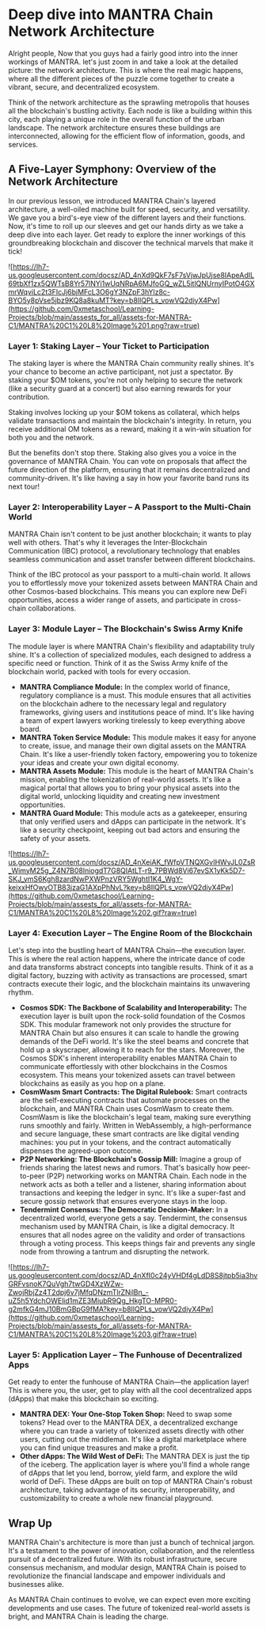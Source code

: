 # Deep dive into MANTRA Chain Network Architecture

Alright people, Now that you guys had a fairly good intro into the inner workings of MANTRA. let's just zoom in and take a look at the detailed picture: the network architecture. This is where the real magic happens, where all the different pieces of the puzzle come together to create a vibrant, secure, and decentralized ecosystem.

Think of the network architecture as the sprawling metropolis that houses all the blockchain's bustling activity. Each node is like a building within this city, each playing a unique role in the overall function of the urban landscape. The network architecture ensures these buildings are interconnected, allowing for the efficient flow of information, goods, and services.

## A Five-Layer Symphony: Overview of the Network Architecture

In our previous lesson, we introduced MANTRA Chain's layered architecture, a well-oiled machine built for speed, security, and versatility. We gave you a bird's-eye view of the different layers and their functions. Now, it's time to roll up our sleeves and get our hands dirty as we take a deep dive into each layer. Get ready to explore the inner workings of this groundbreaking blockchain and discover the technical marvels that make it tick!

![https://lh7-us.googleusercontent.com/docsz/AD_4nXd9QkF7sF7sVjwJpUjse8IApeAdIL69tbXf1zx5QWTsB8Yr57lNYi1wUqNRpA6MJfoGQ_wZL5itlQNUrnyIPotO4GXmrWqviLc2t3FIcJj6bjMFcL3O6gY3NZpF3hYlz8c-BYO5y8pVse5jbz9KQ8a8kuMT?key=b8IlQPLs_vowVQ2diyX4Pw](https://github.com/0xmetaschool/Learning-Projects/blob/main/assests_for_all/assets-for-MANTRA-C1/MANTRA%20C1%20L8%20Image%201.png?raw=true)

### Layer 1: Staking Layer – Your Ticket to Participation

The staking layer is where the MANTRA Chain community really shines. It's your chance to become an active participant, not just a spectator. By staking your $OM tokens, you're not only helping to secure the network (like a security guard at a concert) but also earning rewards for your contribution.

Staking involves locking up your $OM tokens as collateral, which helps validate transactions and maintain the blockchain's integrity. In return, you receive additional OM tokens as a reward, making it a win-win situation for both you and the network.

But the benefits don't stop there. Staking also gives you a voice in the governance of MANTRA Chain. You can vote on proposals that affect the future direction of the platform, ensuring that it remains decentralized and community-driven. It's like having a say in how your favorite band runs its next tour!

### Layer 2: Interoperability Layer – A Passport to the Multi-Chain World

MANTRA Chain isn't content to be just another blockchain; it wants to play well with others. That's why it leverages the Inter-Blockchain Communication (IBC) protocol, a revolutionary technology that enables seamless communication and asset transfer between different blockchains.

Think of the IBC protocol as your passport to a multi-chain world. It allows you to effortlessly move your tokenized assets between MANTRA Chain and other Cosmos-based blockchains. This means you can explore new DeFi opportunities, access a wider range of assets, and participate in cross-chain collaborations.

### Layer 3: Module Layer – The Blockchain's Swiss Army Knife

The module layer is where MANTRA Chain's flexibility and adaptability truly shine. It's a collection of specialized modules, each designed to address a specific need or function. Think of it as the Swiss Army knife of the blockchain world, packed with tools for every occasion.

- **MANTRA Compliance Module:** In the complex world of finance, regulatory compliance is a must. This module ensures that all activities on the blockchain adhere to the necessary legal and regulatory frameworks, giving users and institutions peace of mind. It's like having a team of expert lawyers working tirelessly to keep everything above board.
- **MANTRA Token Service Module:** This module makes it easy for anyone to create, issue, and manage their own digital assets on the MANTRA Chain. It's like a user-friendly token factory, empowering you to tokenize your ideas and create your own digital economy.
- **MANTRA Assets Module:** This module is the heart of MANTRA Chain's mission, enabling the tokenization of real-world assets. It's like a magical portal that allows you to bring your physical assets into the digital world, unlocking liquidity and creating new investment opportunities.
- **MANTRA Guard Module:** This module acts as a gatekeeper, ensuring that only verified users and dApps can participate in the network. It's like a security checkpoint, keeping out bad actors and ensuring the safety of your assets.
    
![https://lh7-us.googleusercontent.com/docsz/AD_4nXeiAK_fWfpVTNQXGvIHWyJL0ZsR_WimyM25g_Z4N7B08lniogdT7G8QIAtLT-r9_7PBWd8Vi67evSX1yKk5D7-SKJ_ymS6Kgh8zardNwPXWPnzVRY5WghtI1K4_WgY-keixxHfOwyOTB83jzaG1AXpPhNvL?key=b8IlQPLs_vowVQ2diyX4Pw](https://github.com/0xmetaschool/Learning-Projects/blob/main/assests_for_all/assets-for-MANTRA-C1/MANTRA%20C1%20L8%20Image%202.gif?raw=true)
    

### Layer 4: Execution Layer – The Engine Room of the Blockchain

Let's step into the bustling heart of MANTRA Chain—the execution layer. This is where the real action happens, where the intricate dance of code and data transforms abstract concepts into tangible results. Think of it as a digital factory, buzzing with activity as transactions are processed, smart contracts execute their logic, and the blockchain maintains its unwavering rhythm.

- **Cosmos SDK: The Backbone of Scalability and Interoperability:** The execution layer is built upon the rock-solid foundation of the Cosmos SDK. This modular framework not only provides the structure for MANTRA Chain but also ensures it can scale to handle the growing demands of the DeFi world. It's like the steel beams and concrete that hold up a skyscraper, allowing it to reach for the stars. Moreover, the Cosmos SDK's inherent interoperability enables MANTRA Chain to communicate effortlessly with other blockchains in the Cosmos ecosystem. This means your tokenized assets can travel between blockchains as easily as you hop on a plane.
- **CosmWasm Smart Contracts: The Digital Rulebook:** Smart contracts are the self-executing contracts that automate processes on the blockchain, and MANTRA Chain uses CosmWasm to create them. CosmWasm is like the blockchain's legal team, making sure everything runs smoothly and fairly. Written in WebAssembly, a high-performance and secure language, these smart contracts are like digital vending machines: you put in your tokens, and the contract automatically dispenses the agreed-upon outcome.
- **P2P Networking: The Blockchain's Gossip Mill:** Imagine a group of friends sharing the latest news and rumors. That's basically how peer-to-peer (P2P) networking works on MANTRA Chain. Each node in the network acts as both a teller and a listener, sharing information about transactions and keeping the ledger in sync. It's like a super-fast and secure gossip network that ensures everyone stays in the loop.
- **Tendermint Consensus: The Democratic Decision-Maker:** In a decentralized world, everyone gets a say. Tendermint, the consensus mechanism used by MANTRA Chain, is like a digital democracy. It ensures that all nodes agree on the validity and order of transactions through a voting process. This keeps things fair and prevents any single node from throwing a tantrum and disrupting the network.
    
![https://lh7-us.googleusercontent.com/docsz/AD_4nXfI0c24yVHDf4gLdD8S8jtpb5ia3hvGRFvsnoK7QuVgh7twGD4XzWZw-ZwojRbjZz4T2dpj6v7jMfqDNzmTlrZNjlBn_-uZ5h5YdchOWElid1mZE3MiubR9Qg_HkgTO-MPR0-g2mfkG4mJ10BmGBpG9fMA?key=b8IlQPLs_vowVQ2diyX4Pw](https://github.com/0xmetaschool/Learning-Projects/blob/main/assests_for_all/assets-for-MANTRA-C1/MANTRA%20C1%20L8%20Image%203.gif?raw=true)
    

### Layer 5: Application Layer – The Funhouse of Decentralized Apps

Get ready to enter the funhouse of MANTRA Chain—the application layer! This is where you, the user, get to play with all the cool decentralized apps (dApps) that make this blockchain so exciting.

- **MANTRA DEX: Your One-Stop Token Shop:** Need to swap some tokens? Head over to the MANTRA DEX, a decentralized exchange where you can trade a variety of tokenized assets directly with other users, cutting out the middleman. It's like a digital marketplace where you can find unique treasures and make a profit.
- **Other dApps: The Wild West of DeFi:** The MANTRA DEX is just the tip of the iceberg. The application layer is where you'll find a whole range of dApps that let you lend, borrow, yield farm, and explore the wild world of DeFi. These dApps are built on top of MANTRA Chain's robust architecture, taking advantage of its security, interoperability, and customizability to create a whole new financial playground.

## Wrap Up

MANTRA Chain's architecture is more than just a bunch of technical jargon. It's a testament to the power of innovation, collaboration, and the relentless pursuit of a decentralized future. With its robust infrastructure, secure consensus mechanism, and modular design, MANTRA Chain is poised to revolutionize the financial landscape and empower individuals and businesses alike.

As MANTRA Chain continues to evolve, we can expect even more exciting developments and use cases. The future of tokenized real-world assets is bright, and MANTRA Chain is leading the charge.

